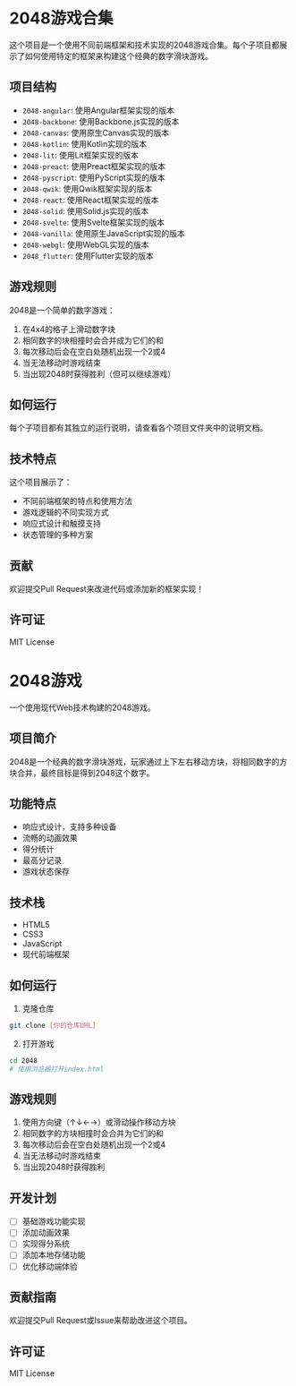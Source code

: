 # 2048游戏合集

这个项目是一个使用不同前端框架和技术实现的2048游戏合集。每个子项目都展示了如何使用特定的框架来构建这个经典的数字滑块游戏。

## 项目结构

- `2048-angular`: 使用Angular框架实现的版本
- `2048-backbone`: 使用Backbone.js实现的版本
- `2048-canvas`: 使用原生Canvas实现的版本
- `2048-kotlin`: 使用Kotlin实现的版本
- `2048-lit`: 使用Lit框架实现的版本
- `2048-preact`: 使用Preact框架实现的版本
- `2048-pyscript`: 使用PyScript实现的版本
- `2048-qwik`: 使用Qwik框架实现的版本
- `2048-react`: 使用React框架实现的版本
- `2048-solid`: 使用Solid.js实现的版本
- `2048-svelte`: 使用Svelte框架实现的版本
- `2048-vanilla`: 使用原生JavaScript实现的版本
- `2048-webgl`: 使用WebGL实现的版本
- `2048_flutter`: 使用Flutter实现的版本

## 游戏规则

2048是一个简单的数字游戏：

1. 在4x4的格子上滑动数字块
2. 相同数字的块相撞时会合并成为它们的和
3. 每次移动后会在空白处随机出现一个2或4
4. 当无法移动时游戏结束
5. 当出现2048时获得胜利（但可以继续游戏）

## 如何运行

每个子项目都有其独立的运行说明，请查看各个项目文件夹中的说明文档。

## 技术特点

这个项目展示了：
- 不同前端框架的特点和使用方法
- 游戏逻辑的不同实现方式
- 响应式设计和触摸支持
- 状态管理的多种方案

## 贡献

欢迎提交Pull Request来改进代码或添加新的框架实现！

## 许可证

MIT License

# 2048游戏

一个使用现代Web技术构建的2048游戏。

## 项目简介

2048是一个经典的数字滑块游戏，玩家通过上下左右移动方块，将相同数字的方块合并，最终目标是得到2048这个数字。

## 功能特点

- 响应式设计，支持多种设备
- 流畅的动画效果
- 得分统计
- 最高分记录
- 游戏状态保存

## 技术栈

- HTML5
- CSS3
- JavaScript
- 现代前端框架

## 如何运行

1. 克隆仓库
```bash
git clone [你的仓库URL]
```

2. 打开游戏
```bash
cd 2048
# 使用浏览器打开index.html
```

## 游戏规则

1. 使用方向键（↑↓←→）或滑动操作移动方块
2. 相同数字的方块相撞时会合并为它们的和
3. 每次移动后会在空白处随机出现一个2或4
4. 当无法移动时游戏结束
5. 当出现2048时获得胜利

## 开发计划

- [ ] 基础游戏功能实现
- [ ] 添加动画效果
- [ ] 实现得分系统
- [ ] 添加本地存储功能
- [ ] 优化移动端体验

## 贡献指南

欢迎提交Pull Request或Issue来帮助改进这个项目。

## 许可证

MIT License